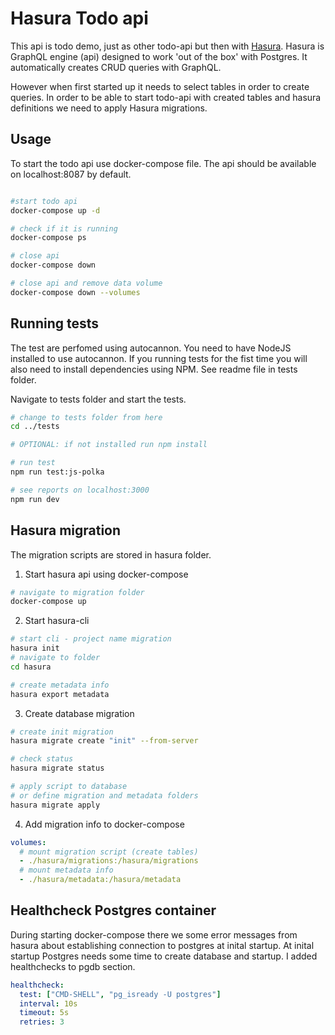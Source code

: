 # Hasura Todo api

This api is todo demo, just as other todo-api but then with [Hasura](https://hasura.io/docs/1.0/graphql/manual/index.html).
Hasura is GraphQL engine (api) designed to work 'out of the box' with Postgres. It automatically creates CRUD queries with GraphQL.

However when first started up it needs to select tables in order to create queries. In order to be able to start todo-api with created tables and hasura definitions we need to apply Hasura migrations.

## Usage

To start the todo api use docker-compose file. The api should be available on localhost:8087 by default.

```bash

#start todo api
docker-compose up -d

# check if it is running
docker-compose ps

# close api
docker-compose down

# close api and remove data volume
docker-compose down --volumes

```

## Running tests

The test are perfomed using autocannon. You need to have NodeJS installed to use autocannon. If you running tests for the fist time you will also need to install dependencies using NPM. See readme file in tests folder.

Navigate to tests folder and start the tests.

```bash
# change to tests folder from here
cd ../tests

# OPTIONAL: if not installed run npm install

# run test
npm run test:js-polka

# see reports on localhost:3000
npm run dev
```

## Hasura migration

The migration scripts are stored in hasura folder.

1. Start hasura api using docker-compose

```bash
# navigate to migration folder
docker-compose up
```

2. Start hasura-cli

```bash
# start cli - project name migration
hasura init
# navigate to folder
cd hasura

# create metadata info
hasura export metadata

```

3. Create database migration

```bash
# create init migration
hasura migrate create "init" --from-server

# check status
hasura migrate status

# apply script to database
# or define migration and metadata folders
hasura migrate apply
```

4. Add migration info to docker-compose

```yml
volumes:
  # mount migration script (create tables)
  - ./hasura/migrations:/hasura/migrations
  # mount metadata info
  - ./hasura/metadata:/hasura/metadata
```

## Healthcheck Postgres container

During starting docker-compose there we some error messages from hasura about establishing connection to postgres at inital startup. At inital startup Postgres needs some time to create database and startup. I added healthchecks to pgdb section.

```yml
healthcheck:
  test: ["CMD-SHELL", "pg_isready -U postgres"]
  interval: 10s
  timeout: 5s
  retries: 3
```
